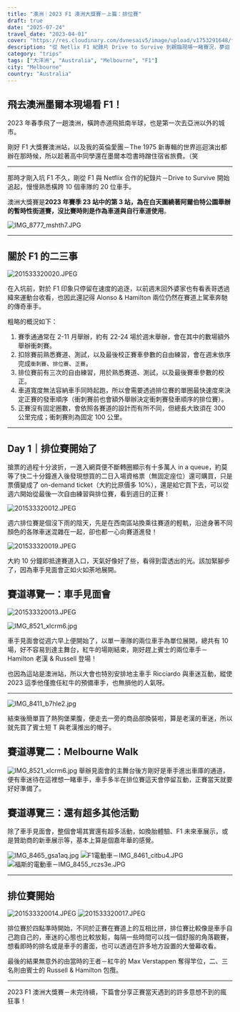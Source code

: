 ```yaml
---
title: "澳洲｜2023 F1 澳洲大獎賽－上篇：排位賽"
draft: true
date: "2025-07-24"
travel_date: "2023-04-01"
cover: "https://res.cloudinary.com/dvnesaiv5/image/upload/v1753291648/f1_autralia_grand_prix_2023/201533320012.jpg"
description: "從 Netlix F1 紀錄片 Drive to Survive 到親臨現場一睹賽況，夢迴 2023 年 F1 澳洲大獎賽！－上篇：排位賽"
category: "trips"
tags: ["大洋洲", "Australia", "Melbourne", "F1"]
city: "Melbourne"
country: "Australia"
---
```


## 飛去澳洲墨爾本現場看 F1！

2023 年春季飛了一趟澳洲，橫跨赤道飛抵南半球，也是第一次去亞洲以外的城市。

剛好 F1 大獎賽澳洲站，以及我的英倫愛團－The 1975 新專輯的世界巡迴演出都辦在那時候，所以趁著高中同學還在墨爾本唸書時蹭住宿省旅費。（笑

---

那時才剛入坑 F1 不久，剛從 F1 與 Netflix 合作的紀錄片－Drive to Survive 開始追起，慢慢熟悉橫跨 10 個車隊的 20 位車手。

澳洲大獎賽是**2023 年賽季 23 站中的第 3 站，為在白天圍繞著阿爾伯特公園舉辦的暫時性街道賽，沒比賽時則是作為車道與自行車道使用**。

![IMG_8777_mshth7.JPG](https://res.cloudinary.com/dvnesaiv5/image/upload/v1753428404/IMG_8777_mshth7.jpg)

---

## 關於 F1 的二三事

![201533320020.JPEG](https://res.cloudinary.com/dvnesaiv5/image/upload/v1753291662/f1_autralia_grand_prix_2023/201533320020.jpg)

在入坑前，對於 F1 印象只停留在速度的追逐，以前週末回外婆家也有看表哥透過緯來運動台收看，也因此還記得 Alonso & Hamilton 兩位仍然在賽道上駕車奔馳的傳奇車手。

粗略的概況如下：

1. 賽季通通常在 2-11 月舉辦，約有 22-24 場於週末舉辦，會在其中的數場額外舉辦衝刺賽。
2. 扣除賽前熟悉賽道、測試，以及最後校正賽車參數的自由練習，會在週末依序完成`衝刺賽`、`排位賽`、`正賽`。
3. 排位賽前有三次的自由練習，用於熟悉賽道、測試，以及最後賽車參數的校正。
4. 車道寬度無法容納車手同時起跑，所以會需要透過排位賽的單圈最快速度來決定正賽的發車順序（衝刺賽前也會額外舉辦決定衝刺賽發車順序的排位賽）。
   <!-- 分為 Q1、Q2、Q3 區間，依序淘汰 5 位車手。 -->
5. 正賽沒有固定圈數，會依照各賽道的設計而有所不同，但總長大致須在 300 公里完成；衝刺賽則為固定 100 公里。
   <!-- 每個賽道的長度皆不相同，這也是有趣的地方。，但規定大約在總長 300 公里左右。 -->

---

## Day 1｜排位賽開始了

搶票的過程十分波折，一進入網頁便不斷轉圈顯示有十多萬人 in a queue，約莫等了快二十分鐘進入後發現想買的二日入場資格票（無固定座位）還可購買，只是票價變成了 on-demand ticket（大約比原價多 10%），還是給它買下去，可以從週六開始從最後一次自由練習與排位賽，看到週日的正賽！

<!-- img -->

![201533320012.JPEG](https://res.cloudinary.com/dvnesaiv5/image/upload/v1753291648/f1_autralia_grand_prix_2023/201533320012.jpg)

週六排位賽是個沒下雨的陰天，先是在西南區站換乘往賽道的輕軌，沿途身著不同顏色的各隊車迷混雜在一起，卻也都一心向賽道進發！

![201533320019.JPEG](https://res.cloudinary.com/dvnesaiv5/image/upload/v1753291660/f1_autralia_grand_prix_2023/201533320019.jpg)

大約 10 分鐘即抵達賽道入口，天氣好像好了些，看得到雲透出的光。該加緊腳步了，因為車手見面會正如火如荼地展開。

## 賽道導覽一：車手見面會

![201533320013.JPEG](https://res.cloudinary.com/dvnesaiv5/image/upload/v1753291650/f1_autralia_grand_prix_2023/201533320013.jpg)

![IMG_8521_xlcrm6.jpg](https://res.cloudinary.com/dvnesaiv5/image/upload/v1753428755/IMG_8521_xlcrm6.jpg)

車手見面會從週六早上便開始了，以單一車隊的兩位車手為單位展開，總共有 10 場，好不容易到達主舞台，紅牛的場剛結束，剛好趕上賓士的兩位車手－Hamilton 老漢 & Russell 登場！

也因為這站是澳洲站，所以大會也特別安排地主車手 Ricciardo 與車迷互動，縱使 2023 這季他僅擔任紅牛的預備車手，也無損他的人氣呀。

---

![IMG_8411_b7hle2.jpg](https://res.cloudinary.com/dvnesaiv5/image/upload/v1753428399/IMG_8411_b7hle2.jpg)

結束後簡單買了熱狗堡果腹，便走去一旁的商品部換裝啦，算是老漢的車迷，所以就先買了賓士短 T 與老漢推出的帽子。

## 賽道導覽二：Melbourne Walk

![IMG_8521_xlcrm6.jpg](https://res.cloudinary.com/dvnesaiv5/image/upload/v1753428755/IMG_8521_xlcrm6.jpg)
舉辦見面會的主舞台後方剛好是車手進出車庫的通道，便有車迷待在這裡想一睹車手，車手多半在排位賽這天會停留互動，正賽當天就要好好準備了。

## 賽道導覽三：還有超多其他活動

除了車手見面會，整個會場其實還有超多活動，如換胎體驗、F1 未來車展示，或是贊助商的新車展示等，基本上算是個嘉年華的感覺。

![IMG_8465_gsa1aq.jpg](https://res.cloudinary.com/dvnesaiv5/image/upload/v1753428400/IMG_8465_gsa1aq.jpg)
![F1電動車－IMG_8461_citbu4.JPG](https://res.cloudinary.com/dvnesaiv5/image/upload/v1753428400/IMG_8461_citbu4.jpg)
![福斯的電動車－IMG_8455_rczs3e.JPG](https://res.cloudinary.com/dvnesaiv5/image/upload/v1753428400/IMG_8455_rczs3e.jpg)

---

## 排位賽開始

![201533320014.JPEG](https://res.cloudinary.com/dvnesaiv5/image/upload/v1753291653/f1_autralia_grand_prix_2023/201533320014.jpg)
![201533320017.JPEG](https://res.cloudinary.com/dvnesaiv5/image/upload/v1753291657/f1_autralia_grand_prix_2023/201533320017.jpg)

排位賽於四點準時開始，不同於正賽在賽道上的互相比拼，排位賽比較像是車手自己跑自己的，車迷的心態也比較放鬆，每隔一些時間可以找一個舒服的角落觀賽，想看即時的排名或是車手的畫面，也可以透過在許多地方設置的大螢幕收看。

最後的結果無意外的由當時的王者－紅牛的 Max Verstappen 奪得竿位，二、三名則由賓士的 Russell & Hamilton 包攬。

---

2023 F1 澳洲大獎賽－未完待續，下篇會分享正賽當天遇到的許多意想不到的瘋狂事！

